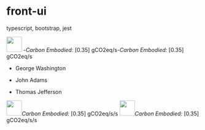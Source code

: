 # front-ui
typescript, bootstrap, jest


<picture><image width="40" height="40" src="https://if.greensoftware.foundation/img/logo.svg"></picture> -<span style="color:#green">*Carbon Embodied:* [0.35] gCO2eq/s</span>-<span style="color:#green">*Carbon Embodied:* [0.35] gCO2eq/s</span>
- George Washington
* John Adams
+ Thomas Jefferson

<image width="40" height="40" src="https://if.greensoftware.foundation/img/logo.svg"><span style="color:#green">*Carbon Embodied:* [0.35] gCO2eq/s/s</span>
<image width="40" height="40" src="https://if.greensoftware.foundation/img/logo.svg"><span style="color:#green">*Carbon Embodied:* [0.35] gCO2eq/s/s</span>
